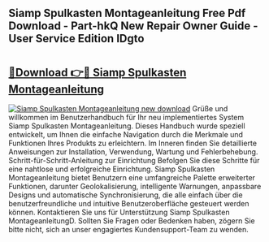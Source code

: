 ## Siamp Spulkasten Montageanleitung Free Pdf Download - Part-hkQ New Repair Owner Guide - User Service Edition IDgto

# <h2><a href="http://df7iq56.blite.top/?on=Siamp+Spulkasten+Montageanleitung">🔗Download 👉🔴 Siamp Spulkasten Montageanleitung</a></h2>

[![Siamp Spulkasten Montageanleitung new download](https://i.imgur.com/lujVjoI.png)](http://df7iq56.blite.top/?on=Siamp+Spulkasten+Montageanleitung)
Grüße und willkommen im Benutzerhandbuch für Ihr neu implementiertes System Siamp Spulkasten Montageanleitung. Dieses Handbuch wurde speziell entwickelt, um Ihnen die einfache Navigation durch die Merkmale und Funktionen Ihres Produkts zu erleichtern. Im Inneren finden Sie detaillierte Anweisungen zur Installation, Verwendung, Wartung und Fehlerbehebung. Schritt-für-Schritt-Anleitung zur Einrichtung Befolgen Sie diese Schritte für eine nahtlose und erfolgreiche Einrichtung. Siamp Spulkasten Montageanleitung bietet Benutzern eine umfangreiche Palette erweiterter Funktionen, darunter Geolokalisierung, intelligente Warnungen, anpassbare Designs und automatische Synchronisierung, die alle einfach über die benutzerfreundliche und intuitive Benutzeroberfläche gesteuert werden können. Kontaktieren Sie uns für Unterstützung Siamp Spulkasten MontageanleitungD. Sollten Sie Fragen oder Bedenken haben, zögern Sie bitte nicht, sich an unser engagiertes Kundensupport-Team zu wenden.
